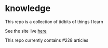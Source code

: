# knowledge

This repo is a collection of tidbits of things I learn

See the site live [here](https://mark1626.github.io/knowledge/)

This repo currently contains #228 articles

